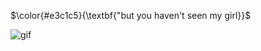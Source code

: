 <!-- skibidi -->

$\color{#e3c1c5}{\textbf{"but you haven't seen my girl}}$

![gif](https://github.com/user-attachments/assets/e8f3a228-0f03-44db-a0d3-dce8a38f6f5c)




<!-- end -->

